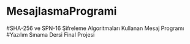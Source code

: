 # MesajlasmaProgrami
#SHA-256 ve SPN-16 Şifreleme Algoritmaları Kullanan Mesaj Programı
#Yazılım Sınama Dersi Final Projesi
